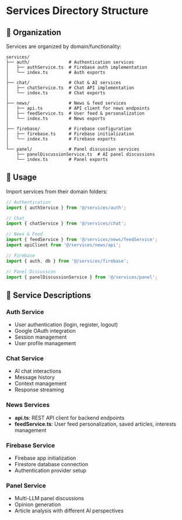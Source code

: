 # Services Directory Structure

## 📁 Organization

Services are organized by domain/functionality:

```
services/
├── auth/               # Authentication services
│   ├── authService.ts  # Firebase auth implementation
│   └── index.ts        # Auth exports
│
├── chat/               # Chat & AI services
│   ├── chatService.ts  # Chat API implementation
│   └── index.ts        # Chat exports
│
├── news/               # News & feed services
│   ├── api.ts          # API client for news endpoints
│   ├── feedService.ts  # User feed & personalization
│   └── index.ts        # News exports
│
├── firebase/           # Firebase configuration
│   ├── firebase.ts     # Firebase initialization
│   └── index.ts        # Firebase exports
│
└── panel/              # Panel discussion services
    ├── panelDiscussionService.ts  # AI panel discussions
    └── index.ts        # Panel exports
```

## 🔧 Usage

Import services from their domain folders:

```typescript
// Authentication
import { authService } from '@/services/auth';

// Chat
import { chatService } from '@/services/chat';

// News & Feed
import { feedService } from '@/services/news/feedService';
import apiClient from '@/services/news/api';

// Firebase
import { auth, db } from '@/services/firebase';

// Panel Discussion
import { panelDiscussionService } from '@/services/panel';
```

## 📝 Service Descriptions

### Auth Service
- User authentication (login, register, logout)
- Google OAuth integration
- Session management
- User profile management

### Chat Service
- AI chat interactions
- Message history
- Context management
- Response streaming

### News Services
- **api.ts**: REST API client for backend endpoints
- **feedService.ts**: User feed personalization, saved articles, interests management

### Firebase Service
- Firebase app initialization
- Firestore database connection
- Authentication provider setup

### Panel Service
- Multi-LLM panel discussions
- Opinion generation
- Article analysis with different AI perspectives